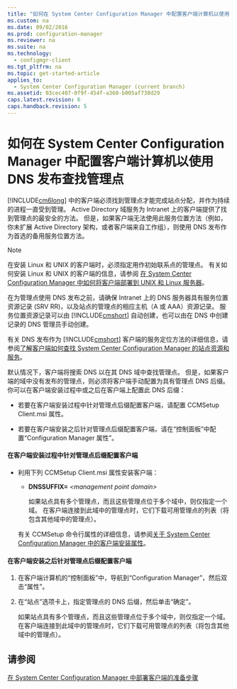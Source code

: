```yaml
---
title: "如何在 System Center Configuration Manager 中配置客户端计算机以使用 DNS 发布查找管理点"
ms.custom: na
ms.date: 09/02/2016
ms.prod: configuration-manager
ms.reviewer: na
ms.suite: na
ms.technology: 
  - configmgr-client
ms.tgt_pltfrm: na
ms.topic: get-started-article
applies_to: 
  - System Center Configuration Manager (current branch)
ms.assetid: 03cec407-0f9f-454f-a360-b005af738d29
caps.latest.revision: 6
caps.handback.revision: 5
---
```

# 如何在 System Center Configuration Manager 中配置客户端计算机以使用 DNS 发布查找管理点
[!INCLUDE[cm6long](../LocTest/includes/cm6long_md.md)] 中的客户端必须找到管理点才能完成站点分配，并作为持续的进程一直受到管理。 Active Directory 域服务为 Intranet 上的客户端提供了找到管理点的最安全的方法。 但是，如果客户端无法使用此服务位置方法（例如，你未扩展 Active Directory 架构，或者客户端来自工作组），则使用 DNS 发布作为首选的备用服务位置方法。  
  
> [!NOTE]  
>  在安装 Linux 和 UNIX 的客户端时，必须指定用作初始联系点的管理点。 有关如何安装 Linux 和 UNIX 的客户端的信息，请参阅 [在 System Center Configuration Manager 中如何将客户端部署到 UNIX 和 Linux 服务器](../LocTest/How-to-deploy-clients-to-UNIX-and-Linux-servers-in-System-Center-Configuration-Manager.md)。  
  
 在为管理点使用 DNS 发布之前，请确保 Intranet 上的 DNS 服务器具有服务位置资源记录 \(SRV RR\)，以及站点的管理点的相应主机（A 或 AAA）资源记录。 服务位置资源记录可以由 [!INCLUDE[cmshort](../LocTest/includes/cmshort_md.md)] 自动创建，也可以由在 DNS 中创建记录的 DNS 管理员手动创建。  
  
 有关 DNS 发布作为 [!INCLUDE[cmshort](../LocTest/includes/cmshort_md.md)] 客户端的服务定位方法的详细信息，请参阅[了解客户端如何查找 System Center Configuration Manager 的站点资源和服务](../LocTest/Understand-how-clients-find-site-resources-and-services-for-System-Center-Configuration-Manager.md)。  
  
 默认情况下，客户端将搜索 DNS 以在其 DNS 域中查找管理点。 但是，如果客户端的域中没有发布的管理点，则必须将客户端手动配置为具有管理点 DNS 后缀。 你可以在客户端安装过程中或之后在客户端上配置此 DNS 后缀：  
  
-   若要在客户端安装过程中针对管理点后缀配置客户端，请配置 CCMSetup Client.msi 属性。  
  
-   若要在客户端安装之后针对管理点后缀配置客户端，请在“控制面板”中配置“Configuration Manager 属性”。  
  
#### 在客户端安装过程中针对管理点后缀配置客户端  
  
-   利用下列 CCMSetup Client.msi 属性安装客户端：  
  
    -   **DNSSUFFIX\=** *\<management point domain\>*  
  
         如果站点具有多个管理点，而且这些管理点位于多个域中，则仅指定一个域。 在客户端连接到此域中的管理点时，它们下载可用管理点的列表（将包含其他域中的管理点）。  
  
     有关 CCMSetup 命令行属性的详细信息，请参阅[关于 System Center Configuration Manager 中的客户端安装属性](../LocTest/About-client-installation-properties-in-System-Center-Configuration-Manager.md)。  
  
#### 在客户端安装之后针对管理点后缀配置客户端  
  
1.  在客户端计算机的“控制面板”中，导航到“Configuration Manager”，然后双击“属性”。  
  
2.  在“站点”选项卡上，指定管理点的 DNS 后缀，然后单击“确定”。  
  
     如果站点具有多个管理点，而且这些管理点位于多个域中，则仅指定一个域。 在客户端连接到此域中的管理点时，它们下载可用管理点的列表（将包含其他域中的管理点）。  
  
## 请参阅  
 [在 System Center Configuration Manager 中部署客户端的准备步骤](../LocTest/Preparation-steps-for-deploying-clients-in-System-Center-Configuration-Manager.md)